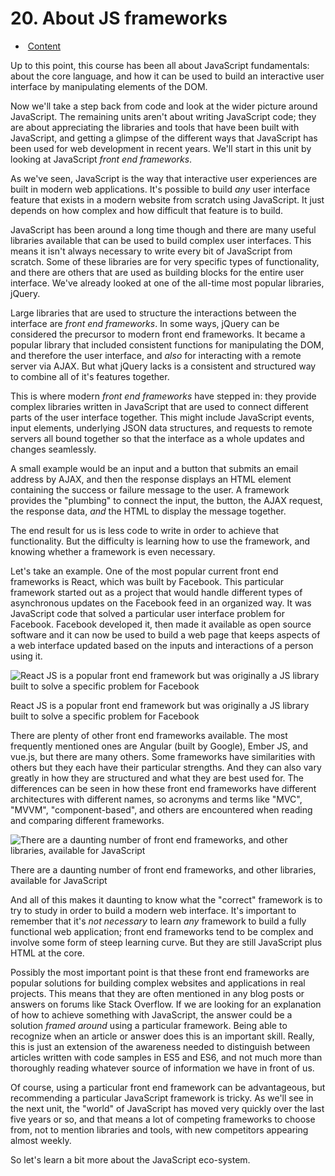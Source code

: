 # 20. About JS frameworks

- ​              [Content](https://learn.extensionschool.ch/learn/programs/web-application-development-v1/subjects/advanced-javascript-techniques-v1/units/about-js-frameworks-v1#content)            

Up to this point, this course has been all about JavaScript fundamentals:  about the core language, and how it can be used to build an interactive  user interface by manipulating elements of the DOM.

Now we'll take a step back from code and look at the wider picture  around JavaScript.  The remaining units aren't about writing JavaScript  code; they are about appreciating the libraries and tools that have been built with JavaScript, and getting a glimpse of the different ways that JavaScript has been used for web development in recent years.  We'll  start in this unit by looking at JavaScript *front end frameworks*.

As we've seen, JavaScript is the way that interactive user  experiences are built in modern web applications.  It's possible to  build *any* user interface feature that exists in a modern  website from scratch using JavaScript.  It just depends on how complex  and how difficult that feature is to build.

JavaScript has been around a long time though and there are many  useful libraries available that can be used to build complex user  interfaces.  This means it isn't always necessary to write every bit of  JavaScript from scratch.  Some of these libraries are for very specific  types of functionality, and there are others that are used as building  blocks for the entire user interface.  We've already looked at one of  the all-time most popular libraries, jQuery.

Large libraries that are used to structure the interactions between the interface are *front end frameworks*.  In some ways, jQuery can be considered the precursor to modern front  end frameworks.  It became a popular library that included consistent  functions for manipulating the DOM, and therefore the user interface,  and *also* for interacting with a remote server via AJAX.  But  what jQuery lacks is a consistent and structured way to combine all of  it's features together.

This is where modern *front end frameworks* have stepped in:  they provide complex libraries written in JavaScript that are used to  connect different parts of the user interface together.  This might  include JavaScript events, input elements, underlying JSON data  structures, and requests to remote servers all bound together so that  the interface as a whole updates and changes seamlessly.

A small example would be an input and a button that submits an email  address by AJAX, and then the response displays an HTML element  containing the success or failure message to the user.  A framework  provides the "plumbing" to connect the input, the button, the AJAX  request, the response data, *and* the HTML to display the message together.

The end result for us is less code to write in order to achieve that  functionality.  But the difficulty is learning how to use the framework, and knowing whether a framework is even necessary.

Let's take an example.  One of the most popular current front end  frameworks is React, which was built by Facebook.  This particular  framework started out as a project that would handle different types of  asynchronous updates on the Facebook feed in an organized way.  It was  JavaScript code that solved a particular user interface problem for  Facebook.  Facebook developed it, then made it available as open source  software and it can now be used to build a web page that keeps aspects  of a web interface updated based on the inputs and interactions of a  person using it.

![React JS is a popular front end framework but was originally a JS library built to solve a specific problem for Facebook](https://d7whxh71cqykp.cloudfront.net/uploads/image/data/1444/react-homepage.png)

React JS is a popular front end framework but was originally a JS library built to solve a specific problem for Facebook

There are plenty of other front end frameworks available.  The most  frequently mentioned ones are Angular (built by Google), Ember JS, and  vue.js, but there are many others.  Some frameworks have similarities  with others but they each have their particular strengths.  And they can also vary greatly in how they are structured and what they are best  used for.  The differences can be seen in how these front end frameworks have different architectures with different names, so acronyms and  terms like "MVC", "MVVM", "component-based", and others are encountered  when reading and comparing different frameworks.

![There are a daunting number of front end frameworks, and other libraries, available for JavaScript](https://d7whxh71cqykp.cloudfront.net/uploads/image/data/1445/fefs.png)

There are a daunting number of front end frameworks, and other libraries, available for JavaScript

And all of this makes it daunting to know what the "correct" framework is  to try to study in order to build a modern web interface.  It's  important to remember that it's *not necessary* to learn *any* framework to build a fully functional web application; front end  frameworks tend to be complex and involve some form of steep learning  curve.  But they are still JavaScript plus HTML at the core.

Possibly the most important point is that these front end frameworks  are popular solutions for building complex websites and applications in  real projects.  This means that they are often mentioned in any blog  posts or answers on forums like Stack Overflow.  If we are looking for  an explanation of how to achieve something with JavaScript, the answer  could be a solution *framed around* using a particular framework.  Being able to recognize when an article or answer does this is an  important skill.  Really, this is just an extension of the awareness  needed to distinguish between articles written with code samples in ES5  and ES6, and not much more than thoroughly reading whatever source of  information we have in front of us.

Of course, using a particular front end framework can be  advantageous, but recommending a particular JavaScript framework is  tricky.  As we'll see in the next unit, the "world" of JavaScript has  moved very quickly over the last five years or so, and that means a lot  of competing frameworks to choose from, not to mention libraries and  tools, with new competitors appearing almost weekly.

So let's learn a bit more about the JavaScript eco-system.